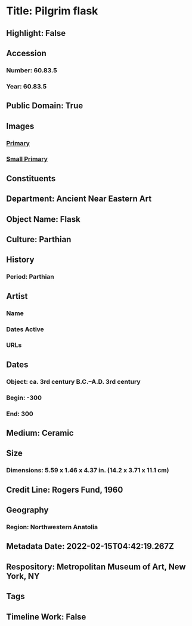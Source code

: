 # Title: Pilgrim flask
## Highlight: False
## Accession
### Number: 60.83.5
### Year: 60.83.5
## Public Domain: True
## Images
### [Primary](https://images.metmuseum.org/CRDImages/an/original/ME60_83_5.jpg)
### [Small Primary](https://images.metmuseum.org/CRDImages/an/web-large/ME60_83_5.jpg)
## Constituents
## Department: Ancient Near Eastern Art
## Object Name: Flask
## Culture: Parthian
## History
### Period: Parthian
## Artist
### Name
### Dates Active
### URLs
## Dates
### Object: ca. 3rd century B.C.–A.D. 3rd century
### Begin: -300
### End: 300
## Medium: Ceramic
## Size
### Dimensions: 5.59 x 1.46 x 4.37 in. (14.2 x 3.71 x 11.1 cm)
## Credit Line: Rogers Fund, 1960
## Geography
### Region: Northwestern Anatolia
## Metadata Date: 2022-02-15T04:42:19.267Z
## Respository: Metropolitan Museum of Art, New York, NY
## Tags
## Timeline Work: False